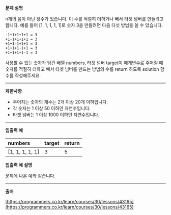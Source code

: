 **문제 설명**

n개의 음이 아닌 정수가 있습니다. 이 수를 적절히 더하거나 빼서 타겟 넘버를 만들려고 합니다. 예를 들어 [1, 1, 1, 1, 1]로 숫자 3을 만들려면 다음 다섯 방법을 쓸 수 있습니다.

```
-1+1+1+1+1 = 3
+1-1+1+1+1 = 3 
+1+1-1+1+1 = 3 
+1+1+1-1+1 = 3
+1+1+1+1-1 = 3 
```

사용할 수 있는 숫자가 담긴 배열 numbers, 타겟 넘버 target이
매개변수로 주어질 때 숫자를 적절히 더하고 빼서 타겟 넘버를 만드는 방법의 수를
return 하도록 solution 함수를 작성해주세요.

---

**제한사항**

- 주어지는 숫자의 개수는 2개 이상 20개 이하입니다.
- 각 숫자는 1 이상 50 이하인 자연수입니다.
- 타겟 넘버는 1 이상 1000 이하인 자연수입니다.

---

**입출력 예**

| numbers         | target | return |
|:----------------|:-------|:-------|
| [1, 1, 1, 1, 1] | 3      | 5      |


**입출력 예 설명**

문제에 나온 예와 같습니다.

---

**출처**

[https://programmers.co.kr/learn/courses/30/lessons/43165](https://programmers.co.kr/learn/courses/30/lessons/43165)

